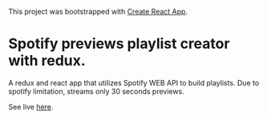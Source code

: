 This project was bootstrapped with [Create React App](https://github.com/facebookincubator/create-react-app).

# Spotify previews playlist creator with redux.

A redux and react app that utilizes Spotify WEB API to build playlists. Due to spotify limitation, streams only 30 seconds previews.

See live [here](https://nomrik.github.io/redux-playlists).
